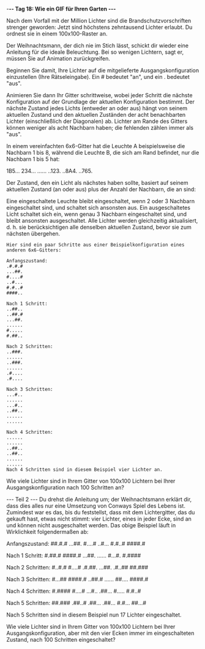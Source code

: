 -**-- Tag 18: Wie ein GIF für Ihren Garten ---**

Nach dem Vorfall mit der Million Lichter sind die Brandschutzvorschriften strenger geworden: Jetzt sind höchstens
zehntausend Lichter erlaubt. Du ordnest sie in einem 100x100-Raster an.

Der Weihnachtsmann, der dich nie im Stich lässt, schickt dir wieder eine Anleitung für die ideale Beleuchtung. Bei so
wenigen Lichtern, sagt er, müssen Sie auf Animation zurückgreifen.

Beginnen Sie damit, Ihre Lichter auf die mitgelieferte Ausgangskonfiguration einzustellen (Ihre Rätseleingabe).
Ein # bedeutet "an", und ein . bedeutet "aus".

Animieren Sie dann Ihr Gitter schrittweise, wobei jeder Schritt die nächste Konfiguration auf der Grundlage der
aktuellen Konfiguration bestimmt. Der nächste Zustand jedes Lichts (entweder an oder aus) hängt von seinem aktuellen
Zustand und den aktuellen Zuständen der acht benachbarten Lichter (einschließlich der Diagonalen) ab. Lichter am Rande
des Gitters können weniger als acht Nachbarn haben; die fehlenden zählen immer als "aus".

In einem vereinfachten 6x6-Gitter hat die Leuchte A beispielsweise die Nachbarn 1 bis 8, während die Leuchte B, die sich
am Rand befindet, nur die Nachbarn 1 bis 5 hat:

1B5...
234...
......
..123.
..8A4.
..765.

Der Zustand, den ein Licht als nächstes haben sollte, basiert auf seinem aktuellen Zustand (an oder aus) plus der Anzahl
der Nachbarn, die an sind:

Eine eingeschaltete Leuchte bleibt eingeschaltet, wenn 2 oder 3 Nachbarn eingeschaltet sind, und schaltet sich ansonsten
aus.
Ein ausgeschaltetes Licht schaltet sich ein, wenn genau 3 Nachbarn eingeschaltet sind, und bleibt ansonsten
ausgeschaltet.
Alle Lichter werden gleichzeitig aktualisiert, d. h. sie berücksichtigen alle denselben aktuellen Zustand, bevor sie zum
nächsten übergehen.

```
Hier sind ein paar Schritte aus einer Beispielkonfiguration eines anderen 6x6-Gitters:

Anfangszustand:
.#.#.#
...##.
#....#
..#...
#.#..#
####..

Nach 1 Schritt:
..##..
..##.#
...##.
......
#.....
#.##..

Nach 2 Schritten:
..###.
......
..###.
......
.#....
.#....

Nach 3 Schritten:
...#..
......
...#..
..##..
......
......

Nach 4 Schritten:
......
......
..##..
..##..
......
......
Nach 4 Schritten sind in diesem Beispiel vier Lichter an.
```

Wie viele Lichter sind in Ihrem Gitter von 100x100 Lichtern bei Ihrer Ausgangskonfiguration nach 100 Schritten an?

--- Teil 2 ---
Du drehst die Anleitung um; der Weihnachtsmann erklärt dir, dass dies alles nur eine Umsetzung von Conways Spiel des
Lebens ist. Zumindest war es das, bis du feststellst, dass mit dem Lichtergitter, das du gekauft hast, etwas nicht
stimmt: vier Lichter, eines in jeder Ecke, sind an und können nicht ausgeschaltet werden. Das obige Beispiel läuft in
Wirklichkeit folgendermaßen ab:

Anfangszustand:
##.#.#
...##.
#....#
..#...
#.#..#
####.#

Nach 1 Schritt:
#.##.#
####.#
...##.
......
#...#.
#.####

Nach 2 Schritten:
#..#.#
#....#
.#.##.
...##.
.#..##
##.###

Nach 3 Schritten:
#...##
####.#
..##.#
......
##....
####.#

Nach 4 Schritten:
#.####
#....#
...#..
.##...
#.....
#.#..#

Nach 5 Schritten:
##.###
.##..#
.##...
.##...
#.#...
##...#

Nach 5 Schritten sind in diesem Beispiel nun 17 Lichter eingeschaltet.

Wie viele Lichter sind in Ihrem Gitter von 100x100 Lichtern bei Ihrer Ausgangskonfiguration, aber mit den vier Ecken
immer im eingeschalteten Zustand, nach 100 Schritten eingeschaltet?
